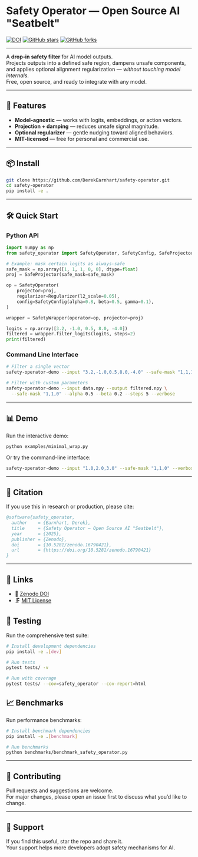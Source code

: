 # Safety Operator — Open Source AI "Seatbelt"

[![DOI]( https://zenodo.org/badge/DOI/10.5281/zenodo.16790421.svg)](https://doi.org/10.5281/zenodo.16790421)
[![GitHub stars](https://img.shields.io/github/stars/DerekEarnhart/safety-operator?style=social)](https://github.com/DerekEarnhart/safety-operator/stargazers)
[![GitHub forks](https://img.shields.io/github/forks/DerekEarnhart/safety-operator?style=social)](https://github.com/DerekEarnhart/safety-operator/network/members)

---

A **drop‑in safety filter** for AI model outputs.  
Projects outputs into a defined safe region, dampens unsafe components, and applies optional alignment regularization — *without touching model internals*.  
Free, open source, and ready to integrate with any model.

---

## 🚀 Features

- **Model‑agnostic** — works with logits, embeddings, or action vectors.  
- **Projection + damping** — reduces unsafe signal magnitude.  
- **Optional regularizer** — gentle nudging toward aligned behaviors.  
- **MIT‑licensed** — free for personal and commercial use.

---

## 📦 Install

```bash
git clone https://github.com/DerekEarnhart/safety-operator.git
cd safety-operator
pip install -e .
```

---

## 🛠 Quick Start

### Python API

```python
import numpy as np
from safety_operator import SafetyOperator, SafetyConfig, SafeProjector, Regularizer, SafetyWrapper

# Example: mask certain logits as always‑safe
safe_mask = np.array([1, 1, 1, 0, 0], dtype=float)
proj = SafeProjector(safe_mask=safe_mask)

op = SafetyOperator(
    projector=proj,
    regularizer=Regularizer(l2_scale=0.05),
    config=SafetyConfig(alpha=0.8, beta=0.5, gamma=0.1),
)

wrapper = SafetyWrapper(operator=op, projector=proj)

logits = np.array([3.2, -1.0, 0.5, 8.0, -4.0])
filtered = wrapper.filter_logits(logits, steps=2)
print(filtered)
```

### Command Line Interface

```bash
# Filter a single vector
safety-operator-demo --input "3.2,-1.0,0.5,8.0,-4.0" --safe-mask "1,1,1,0,0"

# Filter with custom parameters
safety-operator-demo --input data.npy --output filtered.npy \
  --safe-mask "1,1,0" --alpha 0.5 --beta 0.2 --steps 5 --verbose
```

---

## 📊 Demo

Run the interactive demo:

```bash
python examples/minimal_wrap.py
```

Or try the command-line interface:

```bash
safety-operator-demo --input "1.0,2.0,3.0" --safe-mask "1,1,0" --verbose
```

---

## 💄 Citation

If you use this in research or production, please cite:

```bibtex
@software{safety_operator,
  author    = {Earnhart, Derek},
  title     = {Safety Operator — Open Source AI "Seatbelt"},
  year      = {2025},
  publisher = {Zenodo},
  doi       = {10.5281/zenodo.16790421},
  url       = {https://doi.org/10.5281/zenodo.16790421}
}
```

---

## 🔗 Links

- 📜 [Zenodo DOI](https://doi.org/10.5281/zenodo.16790421)  
- 🗜️ [MIT License](LICENSE)

## 🧪 Testing

Run the comprehensive test suite:

```bash
# Install development dependencies
pip install -e .[dev]

# Run tests
pytest tests/ -v

# Run with coverage
pytest tests/ --cov=safety_operator --cov-report=html
```

## 📈 Benchmarks

Run performance benchmarks:

```bash
# Install benchmark dependencies
pip install -e .[benchmark]

# Run benchmarks
python benchmarks/benchmark_safety_operator.py
```

---

## 👥 Contributing

Pull requests and suggestions are welcome.  
For major changes, please open an issue first to discuss what you’d like to change.

---

## 🌟 Support

If you find this useful, star the repo and share it.  
Your support helps more developers adopt safety mechanisms for AI.
